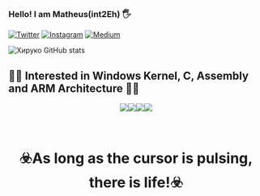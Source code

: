 ### Hello! I am Matheus(int2Eh) 🖐️


[![Twitter](https://img.shields.io/badge/Twitter-1DA1F2?style=for-the-badge&logo=twitter&logoColor=white)](https://x.com/int2Eh) [![Instagram](https://img.shields.io/badge/Instagram-E4405F?style=for-the-badge&logo=instagram&logoColor=white)](https://www.instagram.com/_int0x80/) [![Medium](https://img.shields.io/badge/Medium-12100E?style=for-the-badge&logo=medium&logoColor=white)](https://medium.com/@int2Eh) 

![Хируко GitHub stats](https://github-readme-stats.vercel.app/api?username=lnt0x80&show_icons=true&theme=highcontrast)


## 🏴‍☠️ Interested in Windows Kernel, C, Assembly and ARM Architecture 🏴‍☠️

<div style="display: flex; justify-content: center;">
    <img align="Linux" src="https://img.shields.io/badge/Windows-0078D6?style=for-the-badge&logo=windows&logoColor=white)" />
    <img align="C" src="https://img.shields.io/badge/C-00599C?style=for-the-badge&logo=c&logoColor=white" />
    <img align="Rust" src="https://img.shields.io/badge/Rust-000000?style=for-the-badge&logo=rust&logoColor=white" />
    <img align="Raspberry" src="https://img.shields.io/badge/Raspberry%20Pi-A22846?style=for-the-badge&logo=Raspberry%20Pi&logoColor=white" />
</div>

# <br> <center>☣️As long as the cursor is pulsing, there is life!☣️</center>

